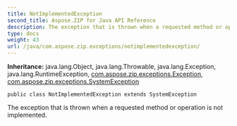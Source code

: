 ```yaml
---
title: NotImplementedException
second_title: Aspose.ZIP for Java API Reference
description: The exception that is thrown when a requested method or operation is not implemented.
type: docs
weight: 43
url: /java/com.aspose.zip.exceptions/notimplementedexception/
---
```


**Inheritance:**
java.lang.Object, java.lang.Throwable, java.lang.Exception, java.lang.RuntimeException, [com.aspose.zip.exceptions.Exception](../../com.aspose.zip.exceptions/exception), [com.aspose.zip.exceptions.SystemException](../../com.aspose.zip.exceptions/systemexception)
```
public class NotImplementedException extends SystemException
```

The exception that is thrown when a requested method or operation is not implemented.
